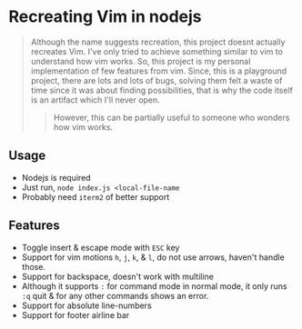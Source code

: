 # Recreating Vim in nodejs
> Although the name suggests recreation, this project doesnt actually recreates Vim.
> I've only tried to achieve something similar to vim to understand how vim works. So, this project is my personal implementation of few features from vim.
> Since, this is a playground project, there are lots and lots of bugs, solving them felt a waste of time since it was about finding possibilities, that is why the code itself is an artifact which I'll never open.
> > However, this can be partially useful to someone who wonders how vim works.

## Usage
- Nodejs is required
- Just run, `node index.js <local-file-name`
- Probably need `iterm2` of better support

## Features
- Toggle insert & escape mode with `ESC` key
- Support for vim motions `h`, `j`, `k`, & `l`, do not use arrows, haven't handle those.
- Support for backspace, doesn't work with multiline
- Although it supports `:` for command mode in normal mode, it only runs `:q` quit & for any other commands shows an error.
- Support for absolute line-numbers
- Support for footer airline bar
